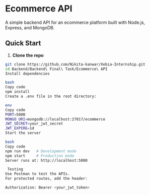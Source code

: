 # Ecommerce API

A simple backend API for an ecommerce platform built with Node.js, Express, and MongoDB.


##  Quick Start

1. **Clone the repo**
```bash
git clone https://github.com/Nikita-kanwar/Xebia-Internship.git
cd Backend/Backend\ Final\ Task/Ecommerce\ API
Install dependencies

bash
Copy code
npm install
Create a .env file in the root directory:

env
Copy code
PORT=5000
MONGO_URI=mongodb://localhost:27017/ecommerce
JWT_SECRET=your_jwt_secret
JWT_EXPIRE=1d
Start the server

bash
Copy code
npm run dev   # Development mode
npm start     # Production mode
Server runs at: http://localhost:5000

 Testing
Use Postman to test the APIs.
For protected routes, add the header:

Authorization: Bearer <your_jwt_token>
